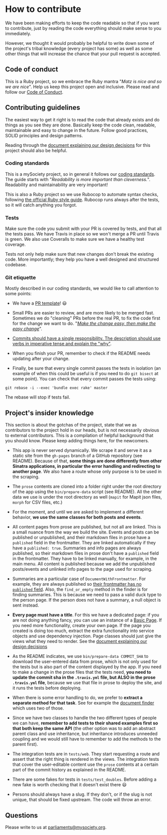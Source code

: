 # How to contribute

We have been making efforts to keep the code readable so that if
you want to contribute, just by reading the code everything
should make sense to you immediately.

However, we thought it would probably be helpful to write down
some of the project's tribal knowledge (every project has some)
as well as some other things that will increase the chance that
your pull request is accepted.

## Code of conduct

This is a Ruby project, so we embrace the Ruby mantra "*Matz is
nice and so we are nice*". Help us keep this project open and
inclusive. Please read and follow our
[Code of Conduct](https://github.com/theyworkforyou/shineyoureye-sinatra/blob/master/.github/code-of-conduct.md).



## Contributing guidelines

The easiest way to get it right is to read the code that already
exists and do things as you see they are done. Basically keep
the code clean, readable, maintainable and easy to change in the
future. Follow good practices, SOLID principles and design
patterns.

Reading through the
[document explaining our design decisions](https://github.com/theyworkforyou/shineyoureye-sinatra/blob/master/.github/PULL_REQUEST_TEMPLATE.md)
for this project should also be helpful.


### Coding standards

This is a mySociety project, so in general it follows our
[coding standards](https://mysociety.github.io/coding-standards.html). The
guide starts with "*Readability is more important than
cleverness.*". Readability and maintainability are very
important!

This is also a Ruby project so we use Rubocop to automate syntax
checks, following
[the official Ruby style guide](https://github.com/bbatsov/ruby-style-guide). Rubocop
runs always after the tests, so it will catch anything you
forgot.

### Tests

Make sure the code you submit with your PR is covered by tests,
and that all the tests pass. We have Travis in place so we won't
merge a PR until Travis is green. We also use Coveralls to make
sure we have a healthy test coverage.

Tests not only help make sure that new changes don't break the
existing code. More importantly; they help you have a well
designed and structured codebase.

### Git etiquette

Mostly described in our coding standards, we would like to call
attention to some points:

* We have a
  [PR template](https://github.com/theyworkforyou/shineyoureye-sinatra/blob/master/.github/PULL_REQUEST_TEMPLATE.md)!
  :smiley:

* Small PRs are easier to review, and are more likely to be
  merged fast. Sometimes we do "cleaning" PRs before the real
  PR, to fix the code first for the change we want to
  do. "[*Make the change easy, then make the easy change*](https://twitter.com/kentbeck/status/250733358307500032?lang=en)".

* [Commits should have a single responsibility. The description should use verbs in imperative tense and explain the "why"](http://tbaggery.com/2008/04/19/a-note-about-git-commit-messages.html).

* When you finish your PR, remember to check if the README needs
  updating after your change.

* Finally, be sure that every single commit passes the tests in
  isolation (an example of when this could be useful is if you
  need to do `git bisect` at some point). You can check that
  every commit passes the tests using:

```
git rebase -i --exec 'bundle exec rake' master
```

The rebase will stop if tests fail.

## Project's insider knowledge

This section is about the gotchas of the project, state that we
as contributors to the project hold in our heads, but is not
necessarily obvious to external contributors. This is a
compilation of helpful background that you should know. Please
keep adding things here, for the newcomers.

* This app is never served dynamically. We scrape it and serve
  it as a static site from the `gh-pages` branch of a GitHub
  repository (see README). Because of that, **some things are
  done differently from other Sinatra applications, in
  particular the error handling and redirecting to another
  page**. We also have a route whose only purpose is to be used
  in the scraping.

* The `prose` contents are cloned into a folder right under the
  root directory of the app using the `bin/prepare-data` script
  (see README). All the other data we use is under the root
  directory as well (`mapit` for Mapit json files, `morph` for
  CSV files, etc.)

* For the moment, and until we are asked to implement a
  different behavior, **we use the same classes for both posts
  and events**.

* All content pages from prose are published, but not all are
  linked. This is a small nuance from the way we build the site.
  Events and posts can be published or unpublished, and their
  markdown files in prose have a `published` field in the
  frontmatter. They are linked automatically if they have a
  `published: true`. Summaries and info pages are always
  published, so their markdown files in prose don't have a
  `published` field in the frontmatter. They have to be linked
  manually, for example, in the main menu. All content is
  published because we add the unpublished posts/events and
  unlinked info pages to the page used for scraping.

* Summaries are a particular case of
  `DocumentWithFrontmatter`. For example, they are always
  published so
  [their frontmatter has no `published` field](https://github.com/theyworkforyou/shineyoureye-prose/blob/2ce655b2adf3881c27055b4d54e5f155e155ce61/_prose.yml#L61-L66). Also,
  the `find_or_empty` method in the finder is for finding
  summaries. This is because we need to pass a valid duck type
  to the person page. If the person does not have a summary, a
  null object is sent instead.

* **Every page must have a title**. For this we have a dedicated
  page: if you are not doing anything fancy, you can use an
  instance of a
  [Basic Page](https://github.com/theyworkforyou/shineyoureye-sinatra/pull/137). If
  you need more functionality, create your own page. If the page
  you created is doing too much, extract the extra functionality
  into service objects and use dependency injection. Page
  classes should just give the views what they need to
  render. See the
  [document explaining our design decisions](https://github.com/theyworkforyou/shineyoureye-sinatra/blob/master/.github/design-decisions.md)

* As the README indicates, we use `bin/prepare-data COMMIT_SHA`
  to download the user-entered data from prose, which is not
  only used for the tests but is also part of the content
  displayed by the app. If you need to make a change in the
  prose files that the tests need, **you need to update the
  commit sha in the `.travis.yml` file, but ALSO in the prose
  `.travis.yml` file**, because we use that file in prose to
  deploy the site, and it runs the tests before deploying.

* When there is some error handling to do, we prefer to
  **extract a separate method for that task**. See for example
  the
  [document finder](https://github.com/theyworkforyou/shineyoureye-sinatra/blob/master/lib/document/finder.rb)
  which uses two of those.

* Since we have two classes to handle the two different types of
  people we can have, **remember to add tests to their shared
  examples first so that both keep the same API** (the other
  option was to add an abstract parent class and use
  inheritance, but inheritance introduces unneeded coupling and
  we would still have to remember to add the methods to the
  parent first).

* The integration tests are in `tests/web`. They start
  requesting a route and assert that the right thing is rendered
  in the views. The integration tests that cover the
  user-editable content use the `prose` contents at a certain
  part of the commit history as explained in the README.

* There are some fakes for tests in `tests/test_doubles`. Before
  adding a new fake is worth checking that it doesn't exist
  there :smiley:

* Persons should always have a slug. If they don't, or if the
  slug is not unique, that should be fixed upstream. The code
  will throw an error.


## Questions

Please write to us at
[parliaments@mysociety.org](mailto:parliaments@mysociety.org).
